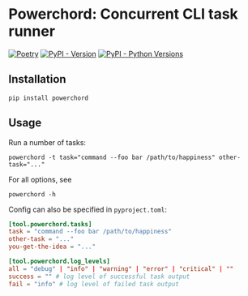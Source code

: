 # Powerchord: Concurrent CLI task runner

[![Poetry](https://img.shields.io/endpoint?url=https://raw.githubusercontent.com/githuib/powerchord/master/assets/logo.json)](https://pypi.org/project/powerchord)
[![PyPI - Version](https://img.shields.io/pypi/v/powerchord)](https://pypi.org/project/powerchord/#history)
[![PyPI - Python Versions](https://img.shields.io/pypi/pyversions/powerchord)](https://pypi.org/project/powerchord)

## Installation

```commandline
pip install powerchord
```

## Usage

Run a number of tasks:

```commandline
powerchord -t task="command --foo bar /path/to/happiness" other-task="..."
```

For all options, see

```commandline
powerchord -h
```

Config can also be specified in `pyproject.toml`:

```toml
[tool.powerchord.tasks]
task = "command --foo bar /path/to/happiness"
other-task = "..."
you-get-the-idea = "..."

[tool.powerchord.log_levels]
all = "debug" | "info" | "warning" | "error" | "critical" | ""
success = "" # log level of successful task output
fail = "info" # log level of failed task output 
```
